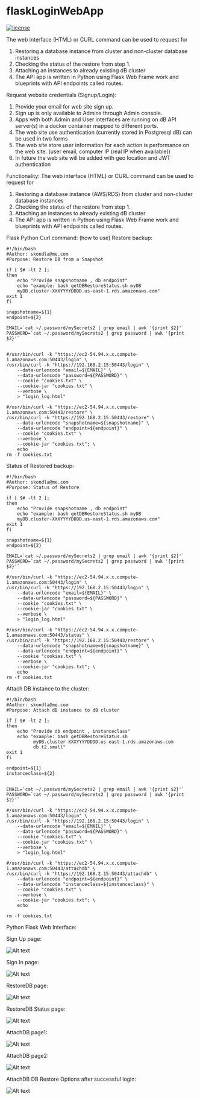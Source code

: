 # flaskLoginWebApp
[![license](https://img.shields.io/github/license/mashape/apistatus.svg?maxAge=2592000)](https://github.com/skondla/flaskAPIWebApp/blob/main/LICENSE)


The web interface (HTML) or CURL command can be used to request for
1. Restoring a database instance from cluster and non-cluster database instances
2. Checking the status of the restore from step 1.
3. Attaching an instances to already existing dB cluster
4. The API app is written in Python using Flask Web Frame work and blueprints with API endpoints called routes.

Request website credentials (Signup/Login):

1. Provide your email for web site sign up.
2. Sign up is only available to Admins through Admin console.
3. Apps with both Admin and User interfaces are running on dB API server(s) in a docker container mapped to different ports.
4. The web site use authentication (currently stored in Postgresql dB) can be used in two forms
5. The web site store user information for each action is performance on the web site. (user email, computer IP (real IP when available))
6. In future the web site will be added with geo location and JWT authentication


Functionality: The web interface (HTML) or CURL command can be used to request for 
1. Restoring a database instance (AWS/RDS) from cluster and non-cluster database instances
2. Checking the status of the restore from step 1.
3. Attaching an instances to already existing dB cluster 
4. The API app is written in Python using Flask Web Frame work and blueprints with API endpoints called routes.


Flask Python Curl command: (how to use)
Restore backup:


```
#!/bin/bash
#Author: skondla@me.com
#Purpose: Restore DB from a Snapshot
 
if [ $# -lt 2 ];
then
    echo "Provide snapshotname , db endpoint"
    echo "example: bash getDBRestoreStatus.sh myDB
    myDB.cluster-XXXYYYYDDDD.us-east-1.rds.amazonaws.com"
exit 1
fi
 
snapshotname=${1}
endpoint=${2}
 
EMAIL=`cat ~/.password/mySecrets2 | grep email | awk '{print $2}'`
PASSWORD=`cat ~/.password/mySecrets2 | grep password | awk '{print $2}'`
 
 
#/usr/bin/curl -k "https://ec2-54.94.x.x.compute-1.amazonaws.com:50443/login" \
/usr/bin/curl -k "https://192.168.2.15:50443/login" \
    --data-urlencode "email=${EMAIL}" \
    --data-urlencode "password=${PASSWORD}" \
    --cookie "cookies.txt" \
    --cookie-jar "cookies.txt" \
    --verbose \
    > "login_log.html"
 
#/usr/bin/curl -k "https://ec2-54.94.x.x.compute-1.amazonaws.com:50443/restore" \
/usr/bin/curl -k "https://192.168.2.15:50443/restore" \
    --data-urlencode "snapshotname=${snapshotname}" \
    --data-urlencode "endpoint=${endpoint}" \
    --cookie "cookies.txt" \
    --verbose \
    --cookie-jar "cookies.txt"; \
    echo
rm -f cookies.txt
```
Status of Restored backup:
```
#!/bin/bash
#Author: skondla@me.com
#Purpose: Status of Restore

if [ $# -lt 2 ];
then
    echo "Provide snapshotname , db endpoint"
    echo "example: bash getDBRestoreStatus.sh myDB
    myDB.cluster-XXXYYYYDDDD.us-east-1.rds.amazonaws.com"
exit 1
fi

snapshotname=${1}
endpoint=${2}

EMAIL=`cat ~/.password/mySecrets2 | grep email | awk '{print $2}'`
PASSWORD=`cat ~/.password/mySecrets2 | grep password | awk '{print $2}'`

#/usr/bin/curl -k "https://ec2-54.94.x.x.compute-1.amazonaws.com:50443/login" \
/usr/bin/curl -k "https://192.168.2.15:50443/login" \
    --data-urlencode "email=${EMAIL}" \
    --data-urlencode "password=${PASSWORD}" \
    --cookie "cookies.txt" \
    --cookie-jar "cookies.txt" \
    --verbose \
    > "login_log.html"

#/usr/bin/curl -k "https://ec2-54.94.x.x.compute-1.amazonaws.com:50443/status" \
/usr/bin/curl -k "https://192.168.2.15:50443/restore" \
    --data-urlencode "snapshotname=${snapshotname}" \
    --data-urlencode "endpoint=${endpoint}" \
    --cookie "cookies.txt" \
    --verbose \
    --cookie-jar "cookies.txt"; \
    echo
rm -f cookies.txt
```
Attach DB instance to the cluster:

```
#!/bin/bash
#Author: skondla@me.com
#Purpose: Attach dB instance to dB cluster
 
if [ $# -lt 2 ];
then
    echo "Provide db endpoint , instanceclass"
    echo "example: bash getDBRestoreStatus.sh
          myDB.cluster-XXXYYYYDDDD.us-east-1.rds.amazonaws.com
          db.t2.small"
exit 1
fi
 
endpoint=${1}
instanceclass=${2}
 
 
EMAIL=`cat ~/.password/mySecrets2 | grep email | awk '{print $2}'`
PASSWORD=`cat ~/.password/mySecrets2 | grep password | awk '{print $2}'`
 
#/usr/bin/curl -k "https://ec2-54.94.x.x.compute-1.amazonaws.com:50443/login" \
/usr/bin/curl -k "https://192.168.2.15:50443/login" \
    --data-urlencode "email=${EMAIL}" \
    --data-urlencode "password=${PASSWORD}" \
    --cookie "cookies.txt" \
    --cookie-jar "cookies.txt" \
    --verbose \
    > "login_log.html"
 
#/usr/bin/curl -k "https://ec2-54.94.x.x.compute-1.amazonaws.com:50443/attachdb" \
/usr/bin/curl -k "https://192.168.2.15:50443/attachdb" \
    --data-urlencode "endpoint=${endpoint}" \
    --data-urlencode "instanceclass=${instanceclass}" \
    --cookie "cookies.txt" \
    --verbose \
    --cookie-jar "cookies.txt"; \
    echo
 
rm -f cookies.txt
```
Python Flask Web Interface:

Sign Up page: 

![Alt text](images/signup.png)

Sign In page: 

![Alt text](images/signin.png)

RestoreDB page:

![Alt text](images/restore.png)

RestoreDB Status page:

![Alt text](images/restore_status.png)

AttachDB page1:

![Alt text](images/attachdb1.png)

AttachDB page2:

![Alt text](images/attachdb2.png)

AttachDB DB Restore Options after successful login:

![Alt text](images/db_restore_options_after_login.png)